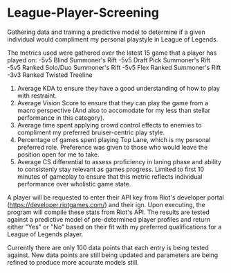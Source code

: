 # League-Player-Screening
Gathering data and training a predictive model to determine if a given individual would compliment my personal playstyle in League of Legends.

The metrics used were gathered over the latest 15 game that a player has played on:
-5v5 Blind Summoner's Rift
-5v5 Draft Pick Summoner's Rift
-5v5 Ranked Solo/Duo Summoner's Rift
-5v5 Flex Ranked Summoner's Rift
-3v3 Ranked Twisted Treeline

1. Average KDA to ensure they have a good understanding of how to play with restraint.
2. Average Vision Score to ensure that they can play the game from a macro perspective (And also to accomodate for my less than stellar performance in this category).
3. Average time spent applying crowd control effects to enemies to compliment my preferred bruiser-centric play style.
4. Percentage of games spent playing Top Lane, which is my personal preferred role. Preference was given to those who would leave the position open for me to take.
5. Average CS differential to assess proficiency in laning phase and ability to consistenly stay relevant as games progress. Limited to first 10 minutes of gameplay to ensure that this metric reflects individual performance over wholistic game state.

A player will be requested to enter their API key from Riot's developer portal (https://developer.riotgames.com/) and their ign.
Upon executing, the program will compile these stats from Riot's API. The results are tested against a predictive model of pre-determined 
player profiles and return either "Yes" or "No" based on their fit with my preferred qualifications for a League of Legends player.

Currently there are only 100 data points that each entry is being tested against. New data points are still being updated and parameters are being refined to produce more accurate models still.
